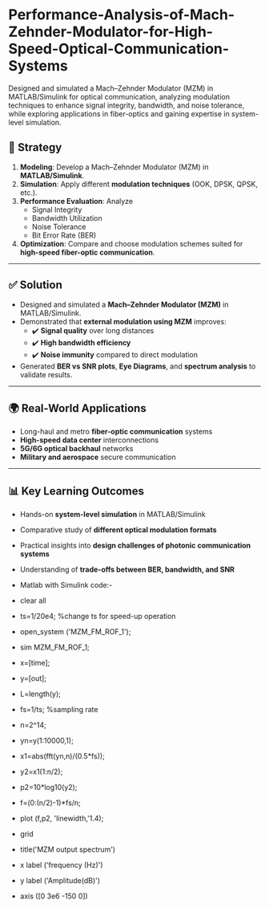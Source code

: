 # Performance-Analysis-of-Mach-Zehnder-Modulator-for-High-Speed-Optical-Communication-Systems
Designed and simulated a Mach–Zehnder Modulator (MZM) in MATLAB/Simulink for optical communication, analyzing modulation techniques to enhance signal integrity, bandwidth, and noise tolerance, while exploring applications in fiber-optics and gaining expertise in system-level simulation.

## 🎯 Strategy  
1. **Modeling**: Develop a Mach–Zehnder Modulator (MZM) in **MATLAB/Simulink**.  
2. **Simulation**: Apply different **modulation techniques** (OOK, DPSK, QPSK, etc.).  
3. **Performance Evaluation**: Analyze  
   - Signal Integrity  
   - Bandwidth Utilization  
   - Noise Tolerance  
   - Bit Error Rate (BER)  
4. **Optimization**: Compare and choose modulation schemes suited for **high-speed fiber-optic communication**.  

---

## ✅ Solution  
- Designed and simulated a **Mach–Zehnder Modulator (MZM)** in MATLAB/Simulink.  
- Demonstrated that **external modulation using MZM** improves:  
  - ✔️ **Signal quality** over long distances  
  - ✔️ **High bandwidth efficiency**  
  - ✔️ **Noise immunity** compared to direct modulation  
- Generated **BER vs SNR plots**, **Eye Diagrams**, and **spectrum analysis** to validate results.  

---

## 🌍 Real-World Applications  
- Long-haul and metro **fiber-optic communication** systems  
- **High-speed data center** interconnections  
- **5G/6G optical backhaul** networks  
- **Military and aerospace** secure communication  

---

## 📊 Key Learning Outcomes  
- Hands-on **system-level simulation** in MATLAB/Simulink  
- Comparative study of **different optical modulation formats**  
- Practical insights into **design challenges of photonic communication systems**  
- Understanding of **trade-offs between BER, bandwidth, and SNR**

- Matlab with Simulink code:-
- clear all
- ts=1/20e4; %change ts for speed-up operation
- open_system ('MZM_FM_ROF_1');
- sim MZM_FM_ROF_1;
- x=[time];
- y=[out];
- L=length(y);
- fs=1/ts; %sampling rate
- n=2^14;
- yn=y(1:10000,1);
- x1=abs(fft(yn,n)/(0.5*fs));
- y2=x1(1:n/2);
- p2=10*log10(y2);
- f=(0:(n/2)-1)*fs/n;
- plot (f,p2, 'linewidth,'1.4);
- grid
- title('MZM output spectrum')
- x label ('frequency (Hz)')
- y label ('Amplitude(dB)')
- axis ([0 3e6 -150 0])
  
